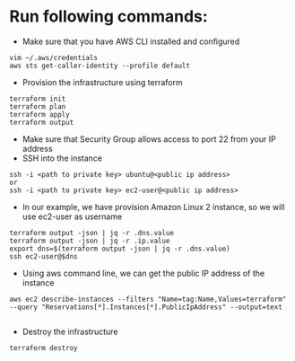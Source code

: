 # Run following commands:

* Make sure that you have AWS CLI installed and configured

```
vim ~/.aws/credentials
aws sts get-caller-identity --profile default
```


* Provision the infrastructure using terraform

```
terraform init
terraform plan
terraform apply
terraform output
``` 

* Make sure that Security Group allows access to port 22 from your IP address
* SSH into the instance

```
ssh -i <path to private key> ubuntu@<public ip address>
or
ssh -i <path to private key> ec2-user@<public ip address>
```

* In our example, we have provision Amazon Linux 2 instance, so we will use ec2-user as username
```
terraform output -json | jq -r .dns.value
terraform output -json | jq -r .ip.value
export dns=$(terraform output -json | jq -r .dns.value)
ssh ec2-user@$dns
```

* Using aws command line, we can get the public IP address of the instance

```
aws ec2 describe-instances --filters "Name=tag:Name,Values=terraform" --query "Reservations[*].Instances[*].PublicIpAddress" --output=text


```


* Destroy the infrastructure

```
terraform destroy
```
